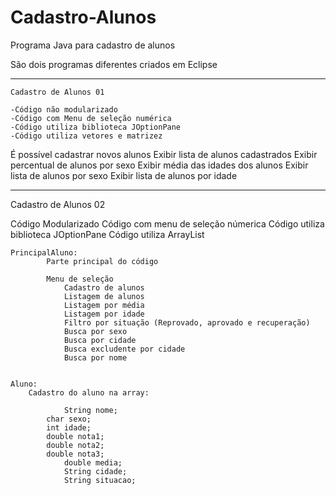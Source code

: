 # Cadastro-Alunos
Programa Java para cadastro de alunos

São dois programas diferentes criados em Eclipse

-----------------------------------------------------------  

	Cadastro de Alunos 01

  	-Código não modularizado
 	-Código com Menu de seleção numérica
  	-Código utiliza biblioteca JOptionPane
  	-Código utiliza vetores e matrizez
  
  É possível cadastrar novos alunos
  Exibir lista de alunos cadastrados
  Exibir percentual de alunos por sexo
  Exibir média das idades dos alunos
  Exibir lista de alunos por sexo
  Exibir lista de alunos por idade
  
-----------------------------------------------------------  
  
Cadastro de Alunos 02

  Código Modularizado
  Código com menu de seleção númerica
  Código utiliza biblioteca JOptionPane
  Código utiliza ArrayList
  
  	PrincipalAluno:
    		Parte principal do código
		
			Menu de seleção
    			Cadastro de alunos
    			Listagem de alunos
    			Listagem por média
    			Listagem por idade
    			Filtro por situação (Reprovado, aprovado e recuperação)
    			Busca por sexo
    			Busca por cidade
    			Busca excludente por cidade
    			Busca por nome
   
	
	Aluno:
 		Cadastro do aluno na array:
		
      			String nome;
			char sexo;
			int idade;
			double nota1;
			double nota2;
			double nota3;
      			double media;
      			String cidade;
      			String situacao;
